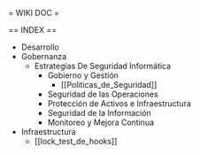 = WIKI DOC = 

== INDEX ==

- Desarrollo
- Gobernanza
  - Estrategias De Seguridad Informática
    - Gobierno y Gestión
      - [[Politicas_de_Seguridad]]
    - Seguridad de las Operaciones
    - Protección de Activos e Infraestructura
    - Seguridad de la Información
    - Monitoreo y Mejora Continua
- Infraestructura
  - [[lock_test_de_hooks]]
